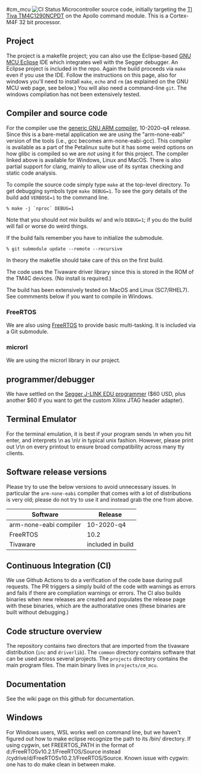#cm_mcu ![CI Status](https://github.com/apollo-lhc/cm_mcu/actions/workflows/c-cpp.yml/badge.svg)
Microcontroller source code, initially targeting the [TI Tiva TM4C1290NCPDT](https://www.ti.com/product/TM4C1290NCPDT) on the Apollo command module. This is a Cortex-M4F 32 bit processor.

## Project
The project is a makefile project; you can also use the Eclipse-based [GNU MCU Eclipse](https://gnu-mcu-eclipse.github.io) IDE which integrates well with the Segger debugger. An Eclipse project is included in the repo. Again the build proceeds via `make` even if you use the IDE.  Follow the instructions on this page, also for windows you'll need to install `make`, `echo` and `rm` (as explained on the GNU MCU web page, see below.) You will also need a command-line `git`. The windows compilation has not been extensively tested.
## Compiler and source code
For the compiler use the [generic GNU ARM compiler](https://developer.arm.com/open-source/gnu-toolchain/gnu-rm), 10-2020-q4 release. Since this is a bare-metal application we are using the "arm-none-eabi" version of the tools (i.e., gcc becomes arm-none-eabi-gcc). This compiler is available as a part of the Petalinux suite but it has some weird options on how glibc is compiled so we are _not_ using it for this project.  The compiler linked above is available for Windows, Linux and MacOS. 
There is also partial support for clang, mainly to allow use of its syntax checking and static code analysis. 

To compile the source code simply type `make` at the top-level directory. To get debugging symbols type `make DEBUG=1`. To see the gory details of the build add `VERBOSE=1` to the command line.
```
% make -j `nproc` DEBUG=1
```
Note that you should not mix builds w/ and w/o `DEBUG=1`; if you do the build will fail or worse do weird things.

If the build fails remember you have to initialize the submodule.
```
% git submodule update --remote --recursive
```
In theory the makefile should take care of this on the first build.

The code uses the Tivaware driver library since this is stored in the ROM of the TM4C devices. (No install is required.)

The build has been extensively tested on MacOS and Linux (SC7/RHEL7).  See commments below if you want to compile in Windows.

### FreeRTOS
We are also using [FreeRTOS](https://freertos.org) to provide basic multi-tasking. It is included via a Git submodule.

### microrl
We are using the microrl library in our project. 

## programmer/debugger
We have settled on the [Segger J-LINK EDU programmer](https://www.segger.com) ($60 USD, plus another $60 if you want to get the custom Xilinx JTAG header adapter). 


## Terminal Emulator
For the terminal emulation, it is best if your program sends \n when you hit enter, and interprets \n as \n\r in typical unix fashion.  However, please print out \r\n on every printout to ensure broad compatibility across many tty clients.

## Software release versions
Please try to use the below versions to avoid unnecessary issues. In particular the `arm-none-eabi` compiler that comes with a lot of distributions is very old; please do not try to use it and instead grab the one from above. 

| Software | Release | 
|----------|---------|
| arm-none-eabi compiler | 10-2020-q4 | 
| FreeRTOS | 10.2 | 
| Tivaware | included in build|


## Continuous Integration (CI)
We use Github Actions to do a verification of the code base during pull requests. The PR triggers a simply build of the code with warnings as errors and fails if there are compliation warnings or errors. The CI also builds binaries when new releases are created and populates the release page with these binaries, which are the authoratative ones (these binaries are built without debugging.) 

## Code structure overview
The repository contains two directors that are imported from the tivaware distribution (`inc` and `driverlib`). The `common` directory contains software that can be used across several projects. The `projects` directory contains the main program files. The main binary lives in `projects/cm_mcu`.

## Documentation
See the wiki page on this github for documentation.

## Windows
For Windows users, WSL works well on command line, but we haven't figured out how to make eclipse recognize the path to its /bin/ directory. If using cygwin, set FREERTOS_PATH in the format of d:/FreeRTOSv10.2.1/FreeRTOS/Source instead /cydrive/d/FreeRTOSv10.2.1/FreeRTOS/Source. Known issue with cygwin: one has to do make clean in between make.
